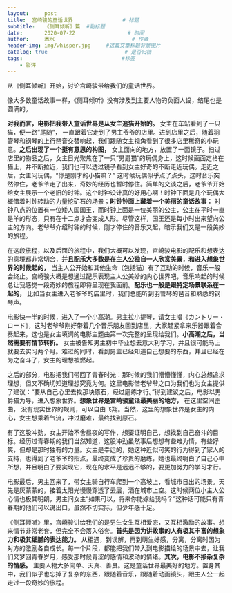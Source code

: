 ```yaml
---
layout:     post                       
title:  宫崎骏的童话世界                # 标题
subtitle:   《侧耳倾听》篇  #副标题
date:       2020-07-22                 # 时间
author:     木水                         # 作者
header-img: img/whisper.jpg     #这篇文章标题背景图片
catalog: true                         # 是否归档
tags:                                #标签
    - 影评
---
```

从《侧耳倾听》开始，讨论宫崎骏带给我们的童话世界。

像大多数童话故事一样，《侧耳倾听》没有涉及到主要人物的负面人设，结尾也是圆满的。

**对我而言，电影把我带入童话世界是从女主追猫开始的。** 女主在车站看到了一只猫，便一路”尾随“， 一直跟着它走到了男主爷爷的店里。进到店里之后，随着羽管琴和钢琴的上行琶音交替响起，我们跟随女主视角看到了很多店里稀奇的小玩意。**之后出现了一个挺有意思的构图，** 女主面向的地方，放置了一面镜子。扫过店里的物品之后，女主目光聚焦在了一只”男爵猫“的玩偶身上，这时候画面定格在猫上，并不断拉近，我们也可以透过镜子看到女主好奇的不断走近玩偶。走近之后，女主问玩偶，“你是刚才的小猫嘛？” 这时候玩偶似乎点了点头，这时音乐突然停住，老爷爷走了出来，奇妙的经历也暂时停住。简单的交谈之后，老爷爷开始给女主展示一个老旧的时钟。这个时钟设计真的好用心啊！时钟下面是几个玩偶大概借着时钟转动的力量挖矿石的场景；**时钟钟面上藏着一个美丽的童话故事：** 时钟八点的位置有一位矮人国国王，而时钟上面是一位美丽的公主，公主在平时一直是羊的形态，只有在十二点才会变成人形。尽管这样，国王还是每小时出来望向公主的方向。老爷爷介绍时钟的时候，刚才停住的音乐又起，暗示我们又是一段美妙的旅程。

在这段旅程，以及后面的旅程中，我们大概可以发现，宫崎骏电影的配乐和想表达的意境都非常切合，**并且配乐大多数是在主人公独自一人欣赏美景，和进入想象世界的时候起的，** 当主人公开始和其他生命（包括猫）有了互动的时候，音乐一般会终止。宫崎骏大概是想通过配乐表现主人公美妙的内心世界吧，音乐响起的时候总让我感觉一段奇妙的旅程即将呈现在我面前。**配乐也一般是跟特定场景联系在一起的，** 比如当女主进入老爷爷的店里时，我们总能听到羽管琴的琶音和熟悉的钢琴声。

电影快一半的时候，进入了一个小高潮。男主拉小提琴，请女主唱《カントリー・ロード》，这时老爷爷刚好带着几个音乐朋友回到店里，大家赶紧拿来乐器跟着合奏起来，这也是女主填词的电影主题曲第一次完整的呈现给我们。**小高潮之后，当然需要有情节转折。** 女主被告知男主初中毕业想去意大利学习，并且很可能马上就要去实习两个月。难过的同时，看到男主已经知道自己想要的东西，并且已经在为之奋斗了，女主的理想被燃起。

之后的部分，电影把我们带回了青春时光：那时候的我们懵懵懂懂，内心总想追求理想，但又不确切知道理想究竟为何。这里电影借老爷爷之口为我们也为女主提供了建议：“要从自己心里去找那块原石，经过磨练才行。”得到建议之后，电影以男爵猫为导，进入想象世界。**想象世界是宫崎骏童话最美丽的地方，** 在这里空间歪曲， 没有现实世界的规则，可以自由飞翔。当然，这里的想象世界是女主的内心，女主想乘着气流，冲过磨难，最终找到原石。

有了这股冲劲，女主开始不舍昼夜的写作，想要证明自己，想找到自己奋斗的目标。经历过青春期的我们当然知道，这股冲劲虽然事后想想有些难为情，有些好笑，但却是那时独有的力量。女主是幸运的，她这种近似可笑的行为得到了家人的支持，也得到了老爷爷的指点，最终变成了珍贵的磨练，她也最终明白了自己心中所想，并且明白了要实现它，现在的水平是远远不够的，要更加努力的学习才行。

电影最后，男主回来了，带女主骑自行车爬到一个高坡上，看城市日出的场景。天先是灰蒙蒙的，接着太阳光慢慢穿透了云层，洒在城市上空。这时候两位小主人公心情也极其明朗，男主问女主“如果可以，将来你能嫁给我吗？”这种话可能只有青春期的他们可以说出口，虽然不切实际，但少年感十足。

《侧耳倾听》里，宫崎骏讲给我们的是男生女生互相爱恋，又互相激励的故事。想来情节非常老套，但完全不会落入俗套。**首先是因为讲故事的人有极其丰富的想象力和极其细腻的表达能力。** 从相遇，到误解，再到萌生好感，分离，分离时因为对方的激励各自成长。每一个片段，都能把我们带入到电影描绘的场景中去，让我们又梦回青春岁月，感受那时候青涩的感情和波动的情绪。**其次，电影不掺杂复杂的情感。** 主要人物大多简单、天真、善良。这是童话世界最美好的地方。置身其中，我们似乎也忘掉了复杂的东西，跟随着音乐，跟随着动画镜头，跟主人公一起走过一段奇妙的旅程。
